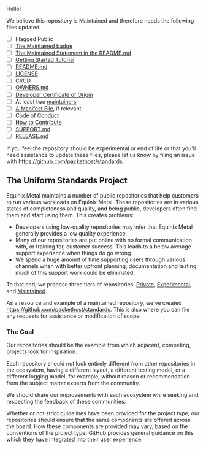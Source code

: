 Hello!

We believe this repository is Maintained and therefore needs the following files updated:

* [ ] Flagged Public
* [ ] [The Maintained badge](https://github.com/packethost/standards/blob/master/glossary.md#maintained-badge)
* [ ] [The Maintained Statement in the README.md](https://github.com/packethost/standards/blob/master/glossary.md#maintained-statement)
* [ ] [Getting Started Tutorial](https://github.com/packethost/standards/blob/master/glossary.md#getting-started-tutorial)
* [ ] [README.md](https://github.com/packethost/standards/blob/master/glossary.md#readmemd)
* [ ] [LICENSE](https://github.com/packethost/standards/blob/master/glossary.md#license)
* [ ] [CI/CD](https://github.com/packethost/standards/blob/master/glossary.md#cicd)
* [ ] [OWNERS.md](https://github.com/packethost/standards/blob/master/glossary.md#ownersmd)
* [ ] [Developer Certificate of Origin](https://github.com/packethost/standards/blob/master/glossary.md#developer-certificate-of-origin)
* [ ] At least two [maintainers](https://github.com/packethost/standards/blob/master/glossary.md#maintainer)
* [ ] [A Manifest File](https://github.com/packethost/standards/blob/master/glossary.md#manifest-file), if relevant
* [ ] [Code of Conduct](https://github.com/packethost/standards/blob/master/glossary.md#code-of-conduct)
* [ ] [How to Contribute](https://github.com/packethost/standards/blob/master/glossary.md#contributors-guide)
* [ ] [SUPPORT.md](https://github.com/packethost/standards/blob/master/glossary.md#supportmd)
* [ ] [RELEASE.md](https://github.com/packethost/standards/blob/master/glossary.md#releasemd)

If you feel the repository should be experimental or end of life or that you'll need assistance to update these files, please let us know by filing an issue with https://github.com/packethost/standards.

## The Uniform Standards Project

Equinix Metal maintains a number of public repositories that help customers to run various workloads on Equinix Metal. These repositories are in various states of completeness and quality, and being public, developers often find them and start using them. This creates problems:

* Developers using low-quality repositories may infer that Equinix Metal generally provides a low quality experience.
* Many of our repositories are put online with no formal communication with, or training for, customer success. This leads to a below average support experience when things do go wrong.
* We spend a huge amount of time supporting users through various channels when with better upfront planning, documentation and testing much of this support work could be eliminated.

To that end, we propose three tiers of repositories: [Private](https://github.com/packethost/standards#private-tier-minimum-requirements), [Experimental](https://github.com/packethost/standards#experimental-tier-minimum-requirements), and [Maintained](https://github.com/packethost/standards#maintained-tier-minimum-requirements).

As a resource and example of a maintained repository, we've created https://github.com/packethost/standards. This is also where you can file any requests for assistance or modification of scope.

### The Goal

Our repositories should be the example from which adjacent, competing, projects look for inspiration.

Each repository should not look entirely different from other repositories in the ecosystem, having a different layout, a different testing model, or a different logging model, for example, without reason or recommendation from the subject matter experts from the community.

We should share our improvements with each ecosystem while seeking and respecting the feedback of these communities.

Whether or not strict guidelines have been provided for the project type, our repositories should ensure that the same components are offered across the board. How these components are provided may vary, based on the conventions of the project type. GitHub provides general guidance on this which they have integrated into their user experience.

